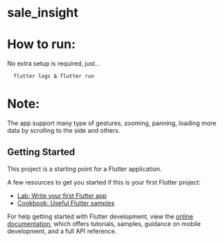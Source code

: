 # sale_insight

# How to run:
No extra setup is required, just...
```bash
  flutter logs & flutter run 
```

# Note:
The app support many type of gestures, zooming, panning, loading more data by scrolling to the side and others.

## Getting Started

This project is a starting point for a Flutter application.

A few resources to get you started if this is your first Flutter project:

- [Lab: Write your first Flutter app](https://docs.flutter.dev/get-started/codelab)
- [Cookbook: Useful Flutter samples](https://docs.flutter.dev/cookbook)

For help getting started with Flutter development, view the
[online documentation](https://docs.flutter.dev/), which offers tutorials,
samples, guidance on mobile development, and a full API reference.
